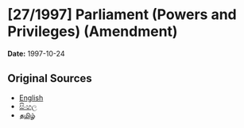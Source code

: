 # [27/1997] Parliament (Powers and Privileges) (Amendment)

**Date:** 1997-10-24

## Original Sources

- [English](https://documents.gov.lk/view/acts/1997/10/27-1997_E.pdf)
- [සිංහල](https://documents.gov.lk/view/acts/1997/10/27-1997_S.pdf)
- [தமிழ்](https://documents.gov.lk/view/acts/1997/10/27-1997_T.pdf)
